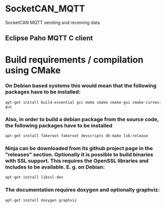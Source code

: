 # SocketCAN_MQTT
SocketCAN MQTT sending and receiving data 

## Eclipse Paho MQTT C client
# Build requirements / compilation using CMake


### On Debian based systems this would mean that the following packages have to be installed:
```
apt-get install build-essential gcc make cmake cmake-gui cmake-curses-gui
```
### Also, in order to build a debian package from the source code, the following packages have to be installed
```
apt-get install fakeroot fakeroot devscripts dh-make lsb-release
```
### Ninja can be downloaded from its github project page in the "releases" section. Optionally it is possible to build binaries with SSL support. This requires the OpenSSL libraries and includes to be available. E. g. on Debian:
```
apt-get install libssl-dev
```
### The documentation requires doxygen and optionally graphviz:
```
apt-get install doxygen graphviz
```

